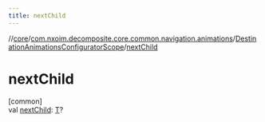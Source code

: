 ```yaml
---
title: nextChild
---
```

//[core](../../../index.html)/[com.nxoim.decomposite.core.common.navigation.animations](../index.html)/[DestinationAnimationsConfiguratorScope](index.html)/[nextChild](next-child.html)



# nextChild



[common]\
val [nextChild](next-child.html): [T](index.html)?




